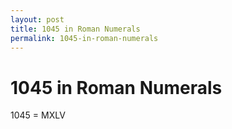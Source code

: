 ```yaml
---
layout: post
title: 1045 in Roman Numerals
permalink: 1045-in-roman-numerals
---
```


# 1045 in Roman Numerals

1045 = MXLV
